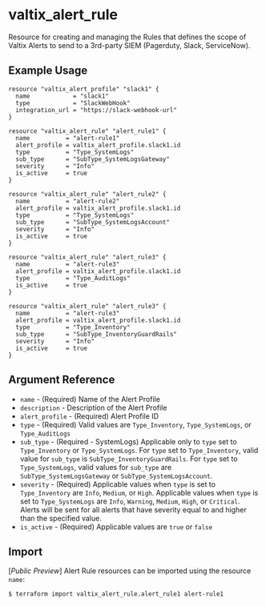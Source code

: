 # valtix_alert_rule
Resource for creating and managing the Rules that defines the scope of Valtix Alerts to send to a 3rd-party SIEM (Pagerduty, Slack, ServiceNow).

## Example Usage
```hcl
resource "valtix_alert_profile" "slack1" {
  name            = "slack1"
  type            = "SlackWebHook"
  integration_url = "https://slack-webhook-url"
}
```

```hcl
resource "valtix_alert_rule" "alert_rule1" {
  name          = "alert-rule1"
  alert_profile = valtix_alert_profile.slack1.id
  type          = "Type_SystemLogs"
  sub_type      = "SubType_SystemLogsGateway"
  severity      = "Info"
  is_active     = true
}
```

```hcl
resource "valtix_alert_rule" "alert_rule2" {
  name          = "alert-rule2"
  alert_profile = valtix_alert_profile.slack1.id
  type          = "Type_SystemLogs"
  sub_type      = "SubType_SystemLogsAccount"
  severity      = "Info"
  is_active     = true
}
```

```hcl
resource "valtix_alert_rule" "alert_rule3" {
  name          = "alert-rule3"
  alert_profile = valtix_alert_profile.slack1.id
  type          = "Type_AuditLogs"
  is_active     = true
}
```

```hcl
resource "valtix_alert_rule" "alert_rule3" {
  name          = "alert-rule3"
  alert_profile = valtix_alert_profile.slack1.id
  type          = "Type_Inventory"
  sub_type      = "SubType_InventoryGuardRails"
  severity      = "Info"
  is_active     = true
}
```

## Argument Reference
* `name` - (Required) Name of the Alert Profile
* `description` - Description of the Alert Profile
* `alert_profile` - (Required) Alert Profile ID
* `type` - (Required) Valid values are `Type_Inventory`, `Type_SystemLogs`, or `Type_AuditLogs`
* `sub_type` - (Required - SystemLogs) Applicable only to `type` set to `Type_Inventory` or `Type_SystemLogs`.  For `type` set to `Type_Inventory`, valid value for `sub_type` is `SubType_InventoryGuardRails`.  For `type` set to `Type_SystemLogs`, valid values for `sub_type` are `SubType_SystemLogsGateway` or `SubType_SystemLogsAccount`.
* `severity` - (Required)  Applicable values when `type` is set to `Type_Inventory` are `Info`, `Medium`, or `High`.  Applicable values when `type` is set to `Type_SystemLogs` are `Info`, `Warning`, `Medium`, `High`, or `Critical`.  Alerts will be sent for all alerts that have severity equal to and higher than the specified value.
* `is_active` - (Required) Applicable values are `true` or `false`

## Import
[*Public Preview*] Alert Rule resources can be imported using the resource `name`:

```hcl
$ terraform import valtix_alert_rule.alert_rule1 alert-rule1
```